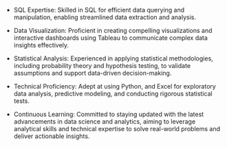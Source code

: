

* SQL Expertise: Skilled in SQL for efficient data querying and manipulation, enabling streamlined data extraction and analysis.

* Data Visualization: Proficient in creating compelling visualizations and interactive dashboards using Tableau to communicate complex data insights effectively.

* Statistical Analysis: Experienced in applying statistical methodologies, including probability theory and hypothesis testing, to validate assumptions and support data-driven decision-making.

* Technical Proficiency: Adept at using Python, and Excel for exploratory data analysis, predictive modeling, and conducting rigorous statistical tests.

* Continuous Learning: Committed to staying updated with the latest advancements in data science and analytics, aiming to leverage analytical skills and technical expertise to solve real-world problems and deliver actionable insights.
